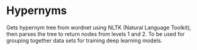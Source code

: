 # Hypernyms

Gets hypernym tree from wordnet using NLTK (Natural Language Toolkit), then parses the tree to return nodes from levels 1 and 2. To be used for grouping together data sets for training deep learning models.
